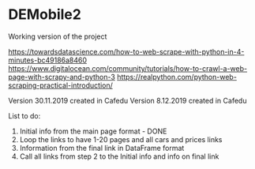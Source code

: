 # DEMobile2
Working version of the project


https://towardsdatascience.com/how-to-web-scrape-with-python-in-4-minutes-bc49186a8460
https://www.digitalocean.com/community/tutorials/how-to-crawl-a-web-page-with-scrapy-and-python-3
https://realpython.com/python-web-scraping-practical-introduction/


Version 30.11.2019 created in Cafedu
Version 8.12.2019 created in Cafedu

List to do: 
  1. Initial info from the main page format - DONE
  2. Loop the links to have 1-20 pages and all cars and prices links 
  3. Information from the final link in DataFrame format
  4. Call all links from step 2 to the Initial info and info on final link
